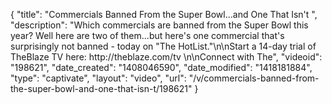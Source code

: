 {
    "title": "Commercials Banned From the Super Bowl...and One That Isn't ",
    "description": "Which commercials are banned from the Super Bowl this year? Well here are two of them...but here's one commercial that's surprisingly not banned - today on \"The HotList.\"\n\nStart a 14-day trial of TheBlaze TV here: http:\/\/theblaze.com\/tv \n\nConnect with The",
    "videoid": "198621",
    "date_created": "1408046590",
    "date_modified": "1418181884",
    "type": "captivate",
    "layout": "video",
    "url": "\/v\/commercials-banned-from-the-super-bowl-and-one-that-isn-t\/198621"
}